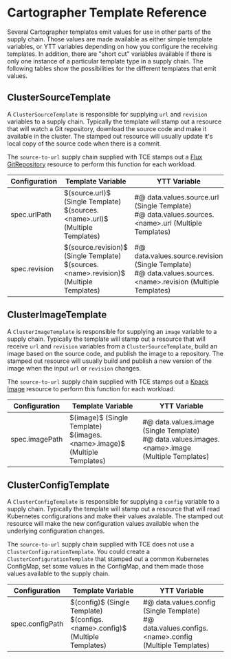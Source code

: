 # Cartographer Template Reference

Several Cartographer templates emit values for use in other parts of the supply chain. Those values
are made available as either simple template variables, or YTT variables depending on how you configure
the receiving templates. In addition, there are "short cut" variables available if there is only one instance
of a particular template type in a supply chain. The following tables show the possibilities for
the different templates that emit values.

## ClusterSourceTemplate

A `ClusterSourceTemplate` is responsible for supplying `url` and `revision` variables to a supply chain. Typically the template
will stamp out a resource that will watch a Git repository, download the source code and make it available in the cluster.
The stamped out resource will usually update it's local copy of the source code when there is a commit.

The `source-to-url` supply chain supplied with TCE stamps out a
[Flux GitRepository](https://fluxcd.io/docs/components/source/gitrepositories/) resource to perform this function for each workload.

| Configuration | Template Variable| YTT Variable|
|---|---|---|
|spec.urlPath | &dollar;&lpar;source.url&rpar;&dollar; (Single Template) <br/> &dollar;(sources.&lt;name&gt;.url)&dollar; (Multiple Templates)| &num;&commat; data.values.source.url (Single Template) <br/> &num;&commat; data.values.sources.&lt;name&gt;.url (Multiple Templates) |
|spec.revision | &dollar;(source.revision)&dollar; (Single Template) <br/> &dollar;(sources.&lt;name&gt;.revision)&dollar; (Multiple Templates)| &num;&commat; data.values.source.revision (Single Template) <br/> &num;&commat; data.values.sources.&lt;name&gt;.revision (Multiple Templates) |

## ClusterImageTemplate

A `ClusterImageTemplate` is responsible for supplying an `image` variable to a supply chain. Typically the template will stamp
out a resource that will receive `url` and `revision` variables from a `ClusterSourceTemplate`, build an image based on the
source code, and publish the image to a repository. The stamped out resource will usually build and publish a new version of the
image when the input `url` or `revision` changes.

The `source-to-url` supply chain supplied with TCE stamps out a
[Kpack Image](https://github.com/pivotal/kpack/blob/main/docs/image.md) resource to perform this function for each workload.

| Configuration | Template Variable| YTT Variable|
|---|---|---|
|spec.imagePath | &dollar;(image)&dollar; (Single Template) <br/> &dollar;(images.&lt;name&gt;.image)&dollar; (Multiple Templates)| &num;&commat; data.values.image (Single Template) <br/> &num;&commat; data.values.images.&lt;name&gt;.image (Multiple Templates) |

## ClusterConfigTemplate

A `ClusterConfigTemplate` is responsible for supplying a `config` variable to a supply chain. Typically the template will
stamp out a resource that will read Kubernetes configurations and make their values avaiable. The stamped out resource
will make the new configuration values available when the underlying configuration changes.

The `source-to-url` supply chain supplied with TCE does not use a `ClusterConfigurationTemplate`. You could create a
`ClusterConfigurationTemplate` that stamped out a common Kubernetes ConfigMap, set some values in the ConfigMap, and them
made those values available to the supply chain.

| Configuration | Template Variable| YTT Variable|
|---|---|---|
|spec.configPath | &dollar;(config)&dollar; (Single Template) <br/> &dollar;(configs.&lt;name&gt;.config)&dollar; (Multiple Templates)| &num;&commat; data.values.config (Single Template) <br/> &num;&commat; data.values.configs.&lt;name&gt;.config (Multiple Templates) |
